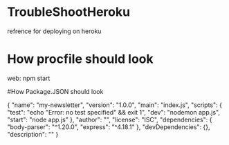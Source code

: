 # TroubleShootHeroku
refrence for deploying on heroku

# How procfile should look
web: npm start

#How Package.JSON should look

{
  "name": "my-newsletter",
  "version": "1.0.0",
  "main": "index.js",
  "scripts": {
    "test": "echo \"Error: no test specified\" && exit 1",
    "dev": "nodemon app.js",
    "start": "node app.js"
  },
  "author": "",
  "license": "ISC",
  "dependencies": {
    "body-parser": "^1.20.0",
    "express": "^4.18.1"
  },
  "devDependencies": {},
  "description": ""
}


